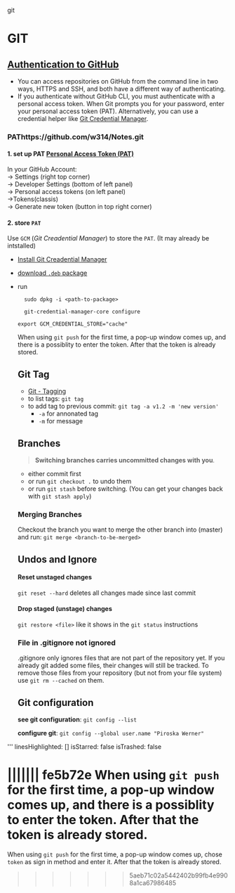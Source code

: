 git

# GIT

## [Authentication to GitHub](https://docs.github.com/en/authentication/keeping-your-account-and-data-secure/about-authentication-to-github)

- You can access repositories on GitHub from the command line in two ways, HTTPS and SSH, and both have a different way of authenticating.
- If you authenticate without GitHub CLI, you must authenticate with a personal access token. When Git prompts you for your password, enter your personal access token (PAT). Alternatively, you can use a credential helper like [Git Credential Manager](https://github.com/GitCredentialManager/git-credential-manager/blob/main/README.md).

### PAThttps://github.com/w314/Notes.git

#### 1. set up PAT [Personal Access Token (PAT)](https://docs.github.com/en/authentication/keeping-your-account-and-data-secure/creating-a-personal-access-token)

In your GitHub Account: <br>->
Settings (right top corner) <br>-> Developer Settings (bottom of left panel) <br>-> Personal access tokens (on left panel) <br>->Tokens(classis)<br>-> Generate new token (button in top right corner)

#### 2. store `PAT`

Use `GCM` (_Git Creadential Manager_) to store the `PAT`. (It may already be intstalled)

- [Install Git Creadential
  Manager](https://github.com/GitCredentialManager/git-credential-manager#linux-install-instructions)

- [download `.deb` package](https://github.com/GitCredentialManager/git-credential-manager/releases/tag/v2.0.785)
- run

  ```shell
    sudo dpkg -i <path-to-package>
  ```

  ```shell
    git-credential-manager-core configure
  ```

  ```shell
  export GCM_CREDENTIAL_STORE="cache"
  ```

  When using `git push` for the first time, a pop-up window comes up, and there is a possiblity to enter the token. After that the token is already stored.

  ## Git Tag

  - [Git - Tagging](https://git-scm.com/book/en/v2/Git-Basics-Tagging)
  - to list tags: `git tag`
  - to add tag to previous commit:
    `git tag -a v1.2 -m 'new version'`
    - `-a` for annonated tag
    - `-m` for message

  ## Branches

  > **Switching branches carries uncommitted changes with you**.

  - either commit first
  - or run `git checkout .` to undo them
  - or run `git stash` before switching. (You can get your changes back with `git stash apply`)

  ### Merging Branches

  Checkout the branch you want to merge the other branch into (master) and run:
  `git merge <branch-to-be-merged>`

  ## Undos and Ignore

  #### Reset unstaged changes

  `git reset --hard`
  deletes all changes made since last commit

  #### Drop staged (unstage) changes

  `git restore <file>` like it shows in the `git status` instructions

  ### File in .gitignore not ignored

  .gitignore only ignores files that are not part of the repository yet. If you already git added some files, their changes will still be tracked. To remove those files from your repository (but not from your file system) use `git rm --cached` on them.

  ## Git configuration

  **see git configuration**:
  `git config --list`

  **configure git**:
  `git config --global user.name "Piroska Werner"`

'''
linesHighlighted: []
isStarred: false
isTrashed: false

||||||| fe5b72e
When using `git push` for the first time, a pop-up window comes up, and there is a possiblity to enter the token. After that the token is already stored.
=======
When using `git push` for the first time, a pop-up window comes up, chose `token` as sign in method and enter it. After that the token is already stored.

> > > > > > > 5aeb71c02a5442402b99fb4e9908a1ca67986485
